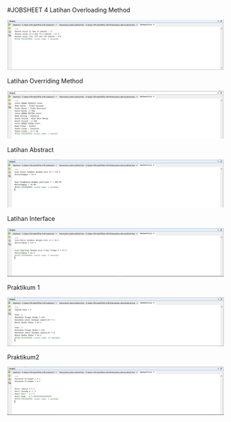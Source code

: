 #JOBSHEET 4
Latihan Overloading Method

![alt text](https://github.com/akuian/Jobsheet4/blob/master/1.JPG)

Latihan Overriding Method

![alt text](https://github.com/akuian/Jobsheet4/blob/master/2.JPG)

Latihan Abstract

![alt text](https://github.com/akuian/Jobsheet4/blob/master/3.JPG)

Latihan Interface

![alt text](https://github.com/akuian/Jobsheet4/blob/master/4.JPG)

Praktikum 1

![alt text](https://github.com/akuian/Jobsheet4/blob/master/5.JPG)

Praktikum2

![alt text](https://github.com/akuian/Jobsheet4/blob/master/6.JPG)
